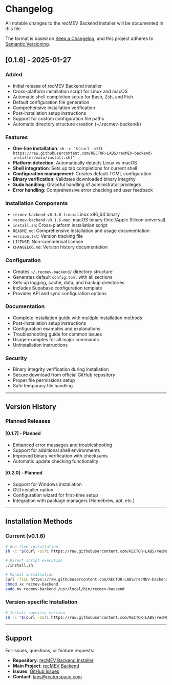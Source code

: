 # Changelog

All notable changes to the recMEV Backend installer will be documented in this file.

The format is based on [Keep a Changelog](https://keepachangelog.com/en/1.0.0/),
and this project adheres to [Semantic Versioning](https://semver.org/spec/v2.0.0.html).

## [0.1.6] - 2025-01-27

### Added

- Initial release of recMEV Backend installer
- Cross-platform installation script for Linux and macOS
- Automatic shell completion setup for Bash, Zsh, and Fish
- Default configuration file generation
- Comprehensive installation verification
- Post-installation setup instructions
- Support for custom configuration file paths
- Automatic directory structure creation (~/.recmev-backend/)

### Features

- **One-line installation**: `sh -c "$(curl -sSfL https://raw.githubusercontent.com/RECTOR-LABS/recMEV-backend-installer/main/install.sh)"`
- **Platform detection**: Automatically detects Linux vs macOS
- **Shell integration**: Sets up tab completions for current shell
- **Configuration management**: Creates default TOML configuration
- **Binary verification**: Validates downloaded binary integrity
- **Sudo handling**: Graceful handling of administrator privileges
- **Error handling**: Comprehensive error checking and user feedback

### Installation Components

- `recmev-backend-v0.1.6-linux`: Linux x86_64 binary
- `recmev-backend-v0.1.6-mac`: macOS binary (Intel/Apple Silicon universal)
- `install.sh`: Cross-platform installation script
- `README.md`: Comprehensive installation and usage documentation
- `version.txt`: Version tracking file
- `LICENSE`: Non-commercial license
- `CHANGELOG.md`: Version history documentation

### Configuration

- Creates `~/.recmev-backend/` directory structure
- Generates default `config.toml` with all sections
- Sets up logging, cache, data, and backup directories
- Includes Supabase configuration template
- Provides API and sync configuration options

### Documentation

- Complete installation guide with multiple installation methods
- Post-installation setup instructions
- Configuration examples and explanations
- Troubleshooting guide for common issues
- Usage examples for all major commands
- Uninstallation instructions

### Security

- Binary integrity verification during installation
- Secure download from official GitHub repository
- Proper file permissions setup
- Safe temporary file handling

---

## Version History

### Planned Releases

#### [0.1.7] - Planned

- Enhanced error messages and troubleshooting
- Support for additional shell environments
- Improved binary verification with checksums
- Automatic update checking functionality

#### [0.2.0] - Planned

- Support for Windows installation
- GUI installer option
- Configuration wizard for first-time setup
- Integration with package managers (Homebrew, apt, etc.)

---

## Installation Methods

### Current (v0.1.6)

```bash
# One-line installation
sh -c "$(curl -sSfL https://raw.githubusercontent.com/RECTOR-LABS/recMEV-backend-installer/main/install.sh)"

# Direct script execution
./install.sh

# Manual installation
curl -fsSL https://raw.githubusercontent.com/RECTOR-LABS/recMEV-backend-installer/main/recmev-backend-v0.1.6-linux -o recmev-backend
chmod +x recmev-backend
sudo mv recmev-backend /usr/local/bin/recmev-backend
```

### Version-specific Installation

```bash
# Install specific version
sh -c "$(curl -sSfL https://raw.githubusercontent.com/RECTOR-LABS/recMEV-backend-installer/v0.1.6/install.sh)"
```

---

## Support

For issues, questions, or feature requests:

- **Repository**: [recMEV Backend Installer](https://github.com/RECTOR-LABS/recMEV-backend-installer)
- **Main Project**: [recMEV Backend](https://github.com/RECTOR-LABS/recMEV-backend)
- **Issues**: [GitHub Issues](https://github.com/RECTOR-LABS/recMEV-backend-installer/issues)
- **Contact**: labs@rectorspace.com
